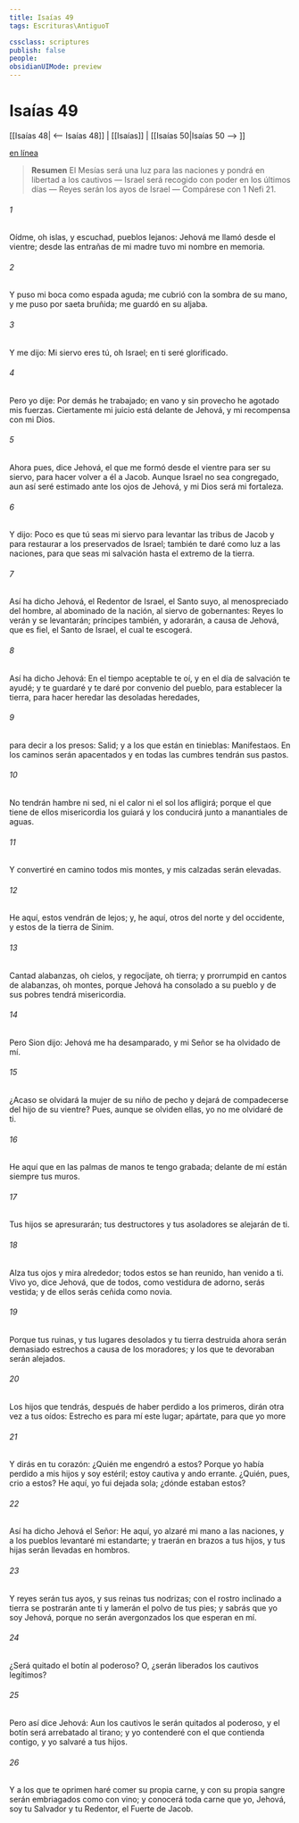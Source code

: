 ```yaml
---
title: Isaías 49
tags: Escrituras\AntiguoT

cssclass: scriptures
publish: false
people:
obsidianUIMode: preview
---
```


# Isaías 49
[[Isaías 48| <-- Isaías 48]] | [[Isaías]] | [[Isaías 50|Isaías 50 --> ]]

[en línea](https://churchofjesuschrist.org/study/scriptures/ot/isa/49?lang=spa)

> __Resumen__
El Mesías será una luz para las naciones y pondrá en libertad a los cautivos — Israel será recogido con poder en los últimos días — Reyes serán los ayos de Israel — Compárese con 1 Nefi 21.

###### 1 
Oídme, oh islas, y escuchad, pueblos lejanos: Jehová me llamó desde el vientre; desde las entrañas de mi madre tuvo mi nombre en memoria.

###### 2 
Y puso mi boca como espada aguda; me cubrió con la sombra de su mano, y me puso por saeta bruñida; me guardó en su aljaba.

###### 3 
Y me dijo: Mi siervo eres tú, oh Israel; en ti seré glorificado.

###### 4 
Pero yo dije: Por demás he trabajado; en vano y sin provecho he agotado mis fuerzas. Ciertamente mi juicio está delante de Jehová, y mi recompensa con mi Dios.

###### 5 
Ahora pues, dice Jehová, el que me formó desde el vientre para ser su siervo, para hacer volver a él a Jacob. Aunque Israel no sea congregado, aun así seré estimado ante los ojos de Jehová, y mi Dios será mi fortaleza.

###### 6 
Y dijo: Poco es que tú seas mi siervo para levantar las tribus de Jacob y para restaurar a los preservados de Israel; también te daré como luz a las naciones, para que seas mi salvación hasta el extremo de la tierra.

###### 7 
Así ha dicho Jehová, el Redentor de Israel, el Santo suyo, al menospreciado del hombre, al abominado de la nación, al siervo de gobernantes: Reyes lo verán y se levantarán; príncipes también, y adorarán, a causa de Jehová, que es fiel, el Santo de Israel, el cual te escogerá.

###### 8 
Así ha dicho Jehová: En el tiempo aceptable te oí, y en el día de salvación te ayudé; y te guardaré y te daré por convenio del pueblo, para establecer la tierra, para hacer heredar las desoladas heredades,

###### 9 
para decir a los presos: Salid; y a los que están en tinieblas: Manifestaos. En los caminos serán apacentados y en todas las cumbres tendrán sus pastos.

###### 10 
No tendrán hambre ni sed, ni el calor ni el sol los afligirá; porque el que tiene de ellos misericordia los guiará y los conducirá junto a manantiales de aguas.

###### 11 
Y convertiré en camino todos mis montes, y mis calzadas serán elevadas.

###### 12 
He aquí, estos vendrán de lejos; y, he aquí, otros del norte y del occidente, y estos de la tierra de Sinim.

###### 13 
Cantad alabanzas, oh cielos, y regocíjate, oh tierra; y prorrumpid en cantos de alabanzas, oh montes, porque Jehová ha consolado a su pueblo y de sus pobres tendrá misericordia.

###### 14 
Pero Sion dijo: Jehová me ha desamparado, y mi Señor se ha olvidado de mí.

###### 15 
¿Acaso se olvidará la mujer de su niño de pecho y dejará de compadecerse del hijo de su vientre? Pues, aunque se olviden ellas, yo no me olvidaré de ti.

###### 16 
He aquí que en las palmas de  manos te tengo grabada; delante de mí están siempre tus muros.

###### 17 
Tus hijos se apresurarán; tus destructores y tus asoladores se alejarán de ti.

###### 18 
Alza tus ojos y mira alrededor; todos estos se han reunido, han venido a ti. Vivo yo, dice Jehová, que de todos, como vestidura de adorno, serás vestida; y de ellos serás ceñida como novia.

###### 19 
Porque tus ruinas, y tus lugares desolados y tu tierra destruida ahora serán demasiado estrechos a causa de los moradores; y los que te devoraban serán alejados.

###### 20 
Los hijos que tendrás, después de haber perdido a los primeros, dirán otra vez a tus oídos: Estrecho es para mí este lugar; apártate, para que yo more 

###### 21 
Y dirás en tu corazón: ¿Quién me engendró a estos? Porque yo había perdido a mis hijos y soy estéril; estoy cautiva y ando errante. ¿Quién, pues, crio a estos? He aquí, yo fui dejada sola; ¿dónde estaban estos?

###### 22 
Así ha dicho Jehová el Señor: He aquí, yo alzaré mi mano a las naciones, y a los pueblos levantaré mi estandarte; y traerán en brazos a tus hijos, y tus hijas serán llevadas en hombros.

###### 23 
Y reyes serán tus ayos, y sus reinas tus nodrizas; con el rostro inclinado a tierra se postrarán ante ti y lamerán el polvo de tus pies; y sabrás que yo soy Jehová, porque no serán avergonzados los que esperan en mí.

###### 24 
¿Será quitado el botín al poderoso? O, ¿serán liberados los cautivos legítimos?

###### 25 
Pero así dice Jehová: Aun los cautivos le serán quitados al poderoso, y el botín será arrebatado al tirano; y yo contenderé con el que contienda contigo, y yo salvaré a tus hijos.

###### 26 
Y a los que te oprimen haré comer su propia carne, y con su propia sangre serán embriagados como con vino; y conocerá toda carne que yo, Jehová, soy tu Salvador y tu Redentor, el Fuerte de Jacob.


